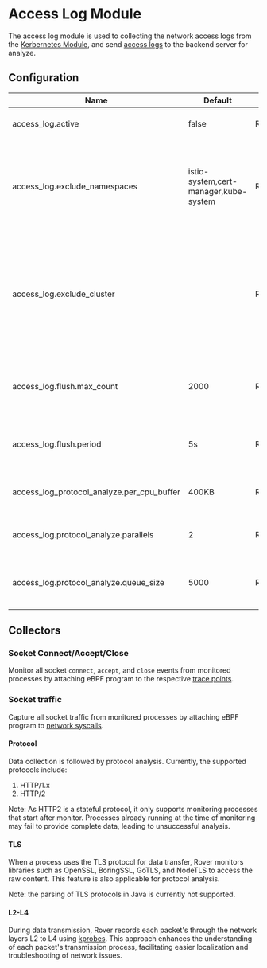 # Access Log Module

The access log module is used to collecting the network access logs from the [Kerbernetes Module](process_discovery/kubernetes.md),
and send [access logs](https://github.com/apache/skywalking-data-collect-protocol/blob/master/ebpf/accesslog.proto) to the backend server for analyze.

## Configuration

| Name                                       | Default                               | Environment Key                                  | Description                                                                                                    |
|--------------------------------------------|---------------------------------------|--------------------------------------------------|----------------------------------------------------------------------------------------------------------------|
| access_log.active                          | false                                 | ROVER_ACCESS_LOG_ACTIVE                          | Is active the access log monitoring.                                                                           |
| access_log.exclude_namespaces              | istio-system,cert-manager,kube-system | ROVER_ACCESS_LOG_EXCLUDE_NAMESPACES              | Exclude processes in the specified Kubernetes namespace. Multiple namespaces split by ","                      |
| access_log.exclude_cluster                 |                                       | ROVER_ACCESS_LOG_EXCLUDE_CLUSTER                 | Exclude processes in the specified cluster which defined in the process module. Multiple clusters split by "," |
| access_log.flush.max_count                 | 2000                                  | ROVER_ACCESS_LOG_FLUSH_MAX_COUNT                 | The max count of the access log when flush to the backend.                                                     |
| access_log.flush.period                    | 5s                                    | ROVER_ACCESS_LOG_FLUSH_PERIOD                    | The period of flush access log to the backend.                                                                 |
| access_log_protocol_analyze.per_cpu_buffer | 400KB                                 | ROVER_ACCESS_LOG_PROTOCOL_ANALYZE_PER_CPU_BUFFER | The size of socket data buffer on each CPU.                                                                    |
| access_log.protocol_analyze.parallels      | 2                                     | ROVER_ACCESS_LOG_PROTOCOL_ANALYZE_PARALLELS      | The count of parallel protocol analyzer.                                                                       |
| access_log.protocol_analyze.queue_size     | 5000                                  | ROVER_ACCESS_LOG_PROTOCOL_ANALYZE_QUEUE_SIZE     | The size of per paralleled analyze queue.                                                                      |


## Collectors

### Socket Connect/Accept/Close

Monitor all socket `connect`, `accept`, and `close` events from monitored processes by attaching eBPF program to the respective [trace points](https://docs.kernel.org/trace/tracepoints.html).

### Socket traffic

Capture all socket traffic from monitored processes by attaching eBPF program to [network syscalls](https://linasm.sourceforge.net/docs/syscalls/network.php). 

#### Protocol

Data collection is followed by protocol analysis. Currently, the supported protocols include:

1. HTTP/1.x
2. HTTP/2

Note: As HTTP2 is a stateful protocol, it only supports monitoring processes that start after monitor. Processes already running at the time of monitoring may fail to provide complete data, leading to unsuccessful analysis.

#### TLS

When a process uses the TLS protocol for data transfer, Rover monitors libraries such as OpenSSL, BoringSSL, GoTLS, and NodeTLS to access the raw content. 
This feature is also applicable for protocol analysis. 

Note: the parsing of TLS protocols in Java is currently not supported.

#### L2-L4

During data transmission, Rover records each packet's through the network layers L2 to L4 using [kprobes](https://docs.kernel.org/trace/kprobes.html). 
This approach enhances the understanding of each packet's transmission process, facilitating easier localization and troubleshooting of network issues.
